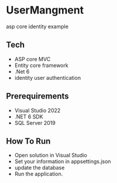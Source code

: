 # UserMangment
 asp core identity example
 
## Tech
* ASP core MVC
* Entity core framework
* .Net 6
* identity user authentication


## Prerequirements

* Visual Studio 2022
* .NET 6 SDK
* SQL Server 2019

## How To Run

* Open solution in Visual Studio  
* Set your information in appsettings.json
* update the database
* Run the application.
